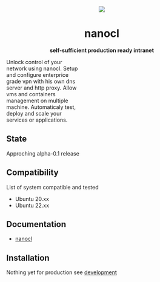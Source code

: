 <div align="center">
  <img
    src="https://avatars.githubusercontent.com/u/94208118?s=200&v=4"
  />
  <p><h1><strong>nanocl</strong></h1> </p>
  <p><strong>self-sufficient production ready intranet</strong> </p>
</div>

<p style="max-width: 200px">
Unlock control of your network using nanocl.
Setup and configure enterprice grade vpn with his own dns server and http proxy.
Allow vms and containers management on multiple machine.
Automaticaly test, deploy and scale your services or applications.
</p>

## State

Approching alpha-0.1 release

## Compatibility

List of system compatible and tested

- Ubuntu 20.xx
- Ubuntu 22.xx

## Documentation

- [nanocl](./man/nanocl.1.md)

## Installation

Nothing yet for production see [development](./DEVELOPING.md)
